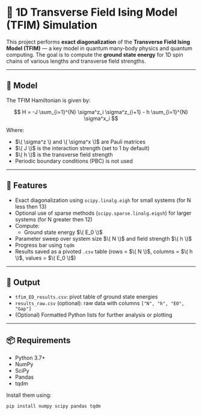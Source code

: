 # 🧊 1D Transverse Field Ising Model (TFIM) Simulation

This project performs **exact diagonalization** of the **Transverse Field Ising Model (TFIM)** — a key model in quantum many-body physics and quantum computing. The goal is to compute the **ground state energy** for 1D spin chains of various lengths and transverse field strengths.

---

## 🔬 Model

The TFIM Hamiltonian is given by:

$$
H = -J \sum_{i=1}^{N} \sigma^z_i \sigma^z_{i+1} - h \sum_{i=1}^{N} \sigma^x_i
$$

Where:
- $\( \sigma^z \) and \( \sigma^x \)$ are Pauli matrices
- $\( J \)$ is the interaction strength (set to 1 by default)
- $\( h \)$ is the transverse field strength
- Periodic boundary conditions (PBC) is not used

---

## 🚀 Features

- Exact diagonalization using `scipy.linalg.eigh` for small systems (for N less then 13)
- Optional use of sparse methods (`scipy.sparse.linalg.eigsh`) for larger systems (for N greater then 12)
- Compute:
  - Ground state energy $\( E_0 \)$
- Parameter sweep over system size $\( N \)$ and field strength $\( h \)$
- Progress bar using `tqdm`
- Results saved as a pivoted `.csv` table (rows = $\( N \)$, columns = $\( h \)$, values = $\( E_0 \)$)

---

## 📁 Output

- `tfim_ED_results.csv`: pivot table of ground state energies
- `results_raw.csv` (optional): raw data with columns `["N", "h", "E0", "Gap"]`
- (Optional) Formatted Python lists for further analysis or plotting

---

## 📦 Requirements

- Python 3.7+
- NumPy
- SciPy
- Pandas
- tqdm

Install them using:

```bash
pip install numpy scipy pandas tqdm
